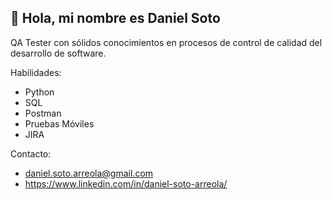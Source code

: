 ## 👋 Hola, mi nombre es Daniel Soto

<!--
**Daniel-S-4/Daniel-S-4** is a ✨ _special_ ✨ repository because its `README.md` (this file) appears on your GitHub profile.

Here are some ideas to get you started:

- 🔭 I’m currently working on ...
- 🌱 I’m currently learning ...
- 👯 I’m looking to collaborate on ...
- 🤔 I’m looking for help with ...
- 💬 Ask me about ...
- 📫 How to reach me: ...
- 😄 Pronouns: ...
- ⚡ Fun fact: ...
-->

QA Tester con sólidos conocimientos en procesos de control de calidad del desarrollo de software.

Habilidades:
- Python
- SQL
- Postman
- Pruebas Móviles
- JIRA

Contacto:
- daniel.soto.arreola@gmail.com
- https://www.linkedin.com/in/daniel-soto-arreola/
